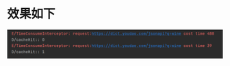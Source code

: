 # 效果如下
![Image text](https://github.com/xsy-xiao/NetHW/blob/84c7444647a542593b39ea685f6f45c75cbd6bd0/cacheresult.png)
